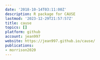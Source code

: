 ```yaml
---
date: '2018-10-14T03:11:00Z'
description: R package for CAUSE
lastmod: '2023-12-29T21:57:57Z'
title: cause
topics: []
platform: github
account: jean997
website: https://jean997.github.io/cause/
publications:
- morrison2020
---
```



